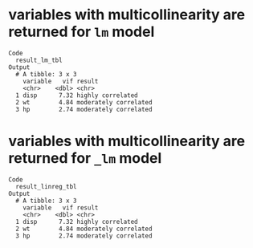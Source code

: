 # variables with multicollinearity are returned for `lm` model

    Code
      result_lm_tbl
    Output
      # A tibble: 3 x 3
        variable   vif result               
        <chr>    <dbl> <chr>                
      1 disp      7.32 highly correlated    
      2 wt        4.84 moderately correlated
      3 hp        2.74 moderately correlated

# variables with multicollinearity are returned for `_lm` model

    Code
      result_linreg_tbl
    Output
      # A tibble: 3 x 3
        variable   vif result               
        <chr>    <dbl> <chr>                
      1 disp      7.32 highly correlated    
      2 wt        4.84 moderately correlated
      3 hp        2.74 moderately correlated

